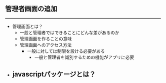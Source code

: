 ## 管理者画面の追加

------

- 管理画面とは？
  - 一般と管理者ではできることにどんな差があるのか
  - 管理画面を作ることの意味
  - 管理画面へのアクセス方法
    - 一般に対しては制限を設ける必要がある
      - 一般と管理者を識別するための機能がアプリに必要
- javascriptパッケージとは？
  - 